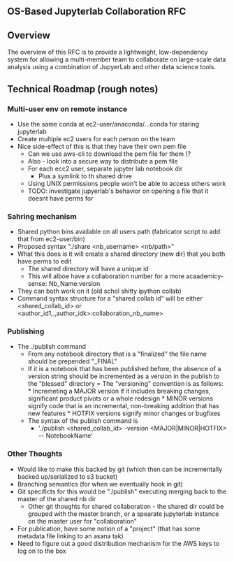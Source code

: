 OS-Based Jupyterlab Collaboration RFC
--------------------------------------

## Overview
The overview of this RFC is to provide a lightweight, low-dependency
system for allowing a multi-member team to collaborate on large-scale
data analysis using a combination of JupyerLab and other data science tools.

## Technical Roadmap (rough notes)

### Multi-user env on remote instance

* Use the same conda at ec2-user/anaconda/...conda for staring jupyterlab
* Create multiple ec2 users for each person on the team
* Nice side-effect of this is that they have their own pem file
    * Can we use aws-cli to download the pem  file for them (?
    * Also - look into a secure way to distribute a pem file
    * For each ecc2 user, separate jupyter lab notebook dir
        * Plus a symlink to th shared drive
    * Using UNIX permissions people won't be able to access others work
    * TODO: investigate jupyerlab's behavior on opening a file that it doesnt have perms for

### Sahring mechanism

* Shared python bins available on all users path (fabricator script to add
  that from ec2-user/bin)
* Proposed syntax "./share <nb_username> <nb/path>"
* What this does is it will create a shared directory (new dir) that you both have perms to edit
    * The shared directory will have a unique id
    * This will alboe have a collaboration number for a more acaademicy-sense: Nb_Name:version
* They can both work on it (old schol shitty ipython collab)
* Command syntax structure for a "shared collab id" will be either <shared_collab_id> 
  or <author_id1,.,author_idk>:collaboration_nb_name> 

### Publishing
* The ./publish command
    * From any notebook directory that is a "finalized" the file name should be prepended "_FINAL"
    * If it is a notebook that has been published before, the absence of a version string should
      be incremented as a <MINOR> version in the publish to the "blessed" directory
        = The "versioning" convention is as follows:
            * Incremeting a MAJOR version if it includes breaking changes, significant
              product pivots or a whole redesign
            * MINOR versions signify code that is an incremental, non-breaking addition that has new features
            * HOTFIX versions signify minor changes or bugfixes
   * The syntax of the publish command is 
       * './publish <shared_collab_id> -version <MAJOR|MINOR|HOTFIX> -- NotebookName'


### Other Thoughts

* Would like to make this backed by git (which then can be incrementally backed up/serialized to s3 bucket)
* Branching semantics (for when we eventually hook in git)
* Git specificts for this would be "./publish" executing merging back to the master of the shared nb dir
    * Other git thoughts for shared collaboration - the shared dir could be grouped with the master
      branch, or a spearate jupyterlab instance on the master user for "collaboration"
* For publication, have some notion of a "project" (that has some metadata file linking to an asana tak)
* Need to figure out a good distribution mechanism for the AWS keys to log on to the box
